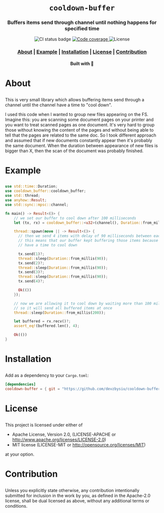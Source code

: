 <div align="center">

  <h1><code>cooldown-buffer</code></h1>

  <h3>
    <strong>Buffers items send through channel until nothing happens for specified time</strong>
  </h3>

  <p>
    <img src="https://img.shields.io/github/workflow/status/devzbysiu/cooldown-buffer/ci?style=for-the-badge" alt="CI status badge" />
    <a href="https://codecov.io/gh/devzbysiu/cooldown-buffer">
      <img src="https://img.shields.io/codecov/c/github/devzbysiu/cooldown-buffer?style=for-the-badge&token=f2339b3de9e44be0a902458a669c1160" alt="Code coverage"/>
    </a>
    <img src="https://img.shields.io/badge/license-MIT%2FAPACHE--2.0-blue?style=for-the-badge" alt="License"/>
  </p>

  <h3>
    <a href="#about">About</a>
    <span> | </span>
    <a href="#example">Example</a>
    <span> | </span>
    <a href="#installation">Installation</a>
    <span> | </span>
    <a href="#license">License</a>
    <span> | </span>
    <a href="#contribution">Contribution</a>
  </h3>

  <sub><h4>Built with 🦀</h4></sub>
</div>

# <p id="about">About</p>

This is very small library which allows buffering items send through a channel until the channel
have a time to "cool down".

I used this code when I wanted to group new files appearing on the FS. Imagine this: you are
scanning some document pages on your printer and you want to treat scanned pages as one document.
It's very hard to group those without knowing the content of the pages and without being able to
tell that the pages are related to the same doc. So I took different approach and assumed that if
new documents constantly appear then it's probably the same document. When the duration between
appearance of new files is bigger than X, then the scan of the document was probably finished.

# <p id="example">Example</p>

```rust
use std::time::Duration;
use cooldown_buffer::cooldown_buffer;
use std::thread;
use anyhow::Result;
use std::sync::mpsc::channel;

fn main() -> Result<()> {
    // we set our buffer to cool down after 100 milliseconds
    let (tx, rx) = cooldown_buffer::<u32>(channel(), Duration::from_millis(100));

    thread::spawn(move || -> Result<()> {
      // then we send 4 items with delay of 90 milliseconds between each,
      // this means that our buffer kept buffering those items because it didn't
      // have a time to cool down

      tx.send(1)?;
      thread::sleep(Duration::from_millis(90));
      tx.send(2)?;
      thread::sleep(Duration::from_millis(90));
      tx.send(3)?;
      thread::sleep(Duration::from_millis(90));
      tx.send(4)?;

      Ok(())
    });

    // now we are allowing it to cool down by waiting more than 100 milliseconds,
    // so it will send all buffered items at once
    thread::sleep(Duration::from_millis(200));

    let buffered = rx.recv()?;
    assert_eq!(buffered.len(), 4);

    Ok(())
}
```


# <p id="installation">Installation</p>

Add as a dependency to your `Cargo.toml`:
```toml
[dependencies]
cooldown-buffer = { git = "https://github.com/devzbysiu/cooldown-buffer", rev = "e2961ca" }
```

# <p id="license">License</p>

This project is licensed under either of

- Apache License, Version 2.0, (LICENSE-APACHE or http://www.apache.org/licenses/LICENSE-2.0)
- MIT license (LICENSE-MIT or http://opensource.org/licenses/MIT)

at your option.

# <p id="contribution">Contribution</p>


Unless you explicitly state otherwise, any contribution intentionally submitted for inclusion in the
work by you, as defined in the Apache-2.0 license, shall be dual licensed as above, without any
additional terms or conditions.
